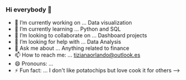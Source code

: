 ### Hi everybody 👋
- 🔭 I’m currently working on ... Data visualization
- 🌱 I’m currently learning ... Python and SQL
- 👯 I’m looking to collaborate on ... Dashboard projects
- 🤔 I’m looking for help with ... Data Analysis
- 💬 Ask me about ... Anything related to finance
- 📫 How to reach me: ... tizianaorlando@outlook.es
- 😄 Pronouns: ...
- ⚡ Fun fact: ... I don't like potatochips but love cook it for others
-->

